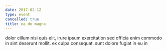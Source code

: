 ```yaml
---
date: 2017-02-12
type: event
cancelled: true
title: ea do magna
---
```

dolor cillum nisi quis elit, irure ipsum exercitation sed officia enim commodo in sint deserunt mollit. ex culpa consequat. sunt dolore fugiat in eu in